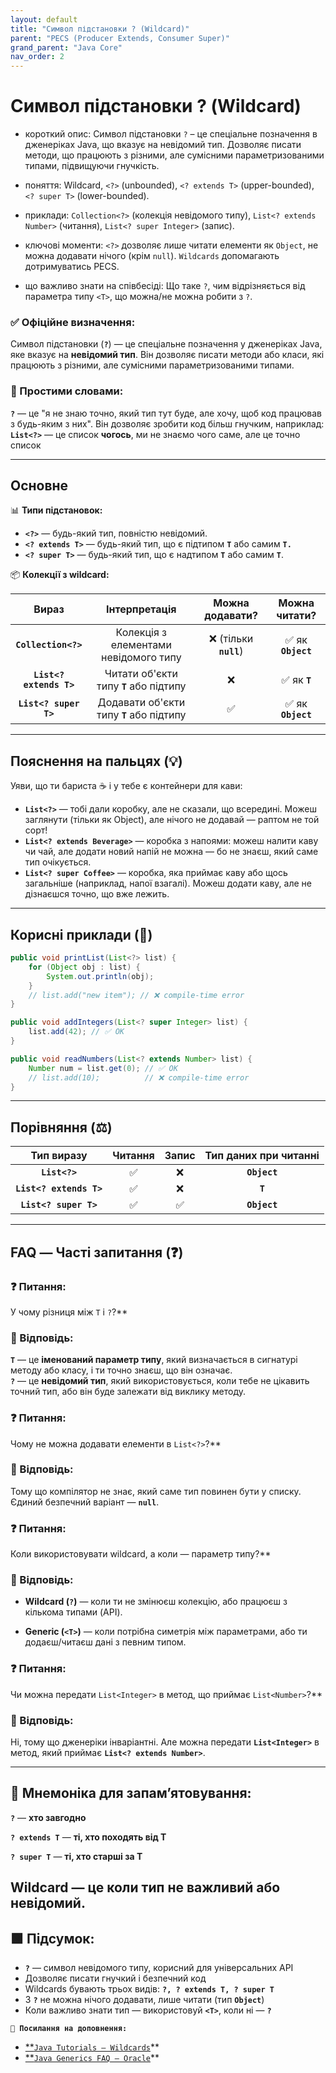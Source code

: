 ```yaml
---
layout: default
title: "Символ підстановки ? (Wildcard)"
parent: "PECS (Producer Extends, Consumer Super)"
grand_parent: "Java Core"
nav_order: 2
---
```


# Символ підстановки ? (Wildcard)

* короткий опис: Символ підстановки `?` – це спеціальне позначення в дженеріках Java, що вказує на невідомий тип. Дозволяє писати методи, що працюють з різними, але сумісними параметризованими типами, підвищуючи гнучкість.

* поняття: Wildcard, `<?>` (unbounded), `<? extends T>` (upper-bounded), `<? super T>` (lower-bounded).

* приклади: `Collection<?>` (колекція невідомого типу), `List<? extends Number>` (читання), `List<? super Integer>` (запис).

* ключові моменти: `<?>` дозволяє лише читати елементи як `Object`, не можна додавати нічого (крім `null`). `Wildcards` допомагають дотримуватись PECS.

* що важливо знати на співбесіді: Що таке `?`, чим відрізняється від параметра типу `<T>`, що можна/не можна робити з `?`.

### **✅ Офіційне визначення:**

Символ підстановки (**`?`**) — це спеціальне позначення у дженеріках Java, яке вказує на **невідомий тип**. Він дозволяє писати методи або класи, які працюють з різними, але сумісними параметризованими типами.

### **🧠 Простими словами:**

**`?`** — це "я не знаю точно, який тип тут буде, але хочу, щоб код працював з будь-яким з них". Він дозволяє зробити код більш гнучким, наприклад: **`List<?>`** — це список **чогось**, ми не знаємо чого саме, але це точно список

---

## **Основне**

📊 **Типи підстановок:**

* **`<?>`** — будь-який тип, повністю невідомий.
* **`<? extends T>`** — будь-який тип, що є підтипом **`T`** або самим **`T.`**
* **`<? super T>`** — будь-який тип, що є надтипом **`T`** або самим **`T`**.

📦 **Колекції з wildcard:**

| Вираз | Інтерпретація | Можна додавати? | Можна читати? |
| :---: | :---: | :---: | :---: |
| **`Collection<?>`** | Колекція з елементами невідомого типу | ❌ (тільки **`null`**) | ✅ як **`Object`** |
| **`List<? extends T>`** | Читати об'єкти типу **`T`** або підтипу | ❌ | ✅ як **`T`** |
| **`List<? super T>`** | Додавати об'єкти типу **`T`** або підтипу | ✅ | ✅ як **`Object`** |

---

## **Пояснення на пальцях (💡)**

Уяви, що ти бариста ☕ і у тебе є контейнери для кави:

* **`List<?>`** — тобі дали коробку, але не сказали, що всередині. Можеш заглянути (тільки як Object), але нічого не додавай — раптом не той сорт\!
* **`List<? extends Beverage>`** — коробка з напоями: можеш налити каву чи чай, але додати новий напій не можна — бо не знаєш, який саме тип очікується.
* **`List<? super Coffee>`** — коробка, яка приймає каву або щось загальніше (наприклад, напої взагалі). Можеш додати каву, але не дізнаєшся точно, що вже лежить.

---

## **Корисні приклади (🧪)**

```java
public void printList(List<?> list) {
    for (Object obj : list) {
        System.out.println(obj);
    }
    // list.add("new item"); // ❌ compile-time error
}

public void addIntegers(List<? super Integer> list) {
    list.add(42); // ✅ OK
}

public void readNumbers(List<? extends Number> list) {
    Number num = list.get(0); // ✅ OK
    // list.add(10);          // ❌ compile-time error
}
```

---

## **Порівняння (⚖️)**

| Тип виразу | Читання | Запис | Тип даних при читанні |
| :---: | :---: | :---: | :---: |
| **`List<?>`** | ✅ | ❌ | **`Object`** |
| **`List<? extends T>`** | ✅ | ❌ | **`T`** |
| **`List<? super T>`** | ✅ | ✅ | **`Object`** |

---

## **FAQ — Часті запитання (❓)**

### **❓ Питання:**

 У чому різниця між `T` і `?`?**

### **💬 Відповідь:**

**`T`** — це **іменований параметр типу**, який визначається в сигнатурі методу або класу, і ти точно знаєш, що він означає.  
**`?`** — це **невідомий тип**, який використовується, коли тебе не цікавить точний тип, або він буде залежати від виклику методу.

####

### **❓ Питання:**

 Чому не можна додавати елементи в `List<?>`?**

### **💬 Відповідь:**

Тому що компілятор не знає, який саме тип повинен бути у списку. Єдиний безпечний варіант — **`null`**.

####

### **❓ Питання:**

 Коли використовувати wildcard, а коли — параметр типу?**

### **💬 Відповідь:**

* **Wildcard (`?`)** — коли ти не змінюєш колекцію, або працюєш з кількома типами (API).

* **Generic (`<T>`)** — коли потрібна симетрія між параметрами, або ти додаєш/читаєш дані з певним типом.

####

### **❓ Питання:**

 Чи можна передати `List<Integer>` в метод, що приймає `List<Number>`?**

### **💬 Відповідь:**

Ні, тому що дженеріки інваріантні. Але можна передати **`List<Integer>`** в метод, який приймає **`List<? extends Number>`**.

---

## **🧠 Мнемоніка для запам’ятовування:**

**`?`** — **хто завгодно**

**`? extends T`** — **ті, хто походять від T**

**`? super T`** — **ті, хто старші за T**

**Wildcard — це коли тип не важливий або невідомий.**
---

## **🟩 Підсумок:**

* **`?`** — символ невідомого типу, корисний для універсальних API
* Дозволяє писати гнучкий і безпечний код
* Wildcards бувають трьох видів: **`?, ? extends T, ? super T`**
* З **`?`** не можна нічого додавати, лише читати (тип **`Object`**)
* Коли важливо знати тип — використовуй **`<T>`**, коли ні — **`?`**

**`🔗 Посилання на доповнення:`**

* [**`Java Tutorials – Wildcards`](https://docs.oracle.com/javase/tutorial/extra/generics/wildcards.html)**
* [**`Java Generics FAQ – Oracle`](https://docs.oracle.com/javase/tutorial/java/generics/faq.html)**
